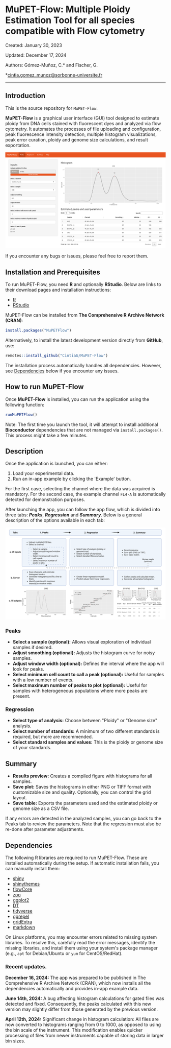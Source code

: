 # MuPET-Flow: Multiple Ploidy Estimation Tool for all species compatible with Flow cytometry

Created: January 30, 2023

Updated: December 17, 2024

Authors: Gómez-Muñoz, C.* and Fischer, G.

*cintia.gomez_munoz@sorbonne-universite.fr

---

## Introduction

This is the source repository for `MuPET-Flow`.

**MuPET-Flow** is a graphical user interface (GUI) tool designed to estimate ploidy from DNA cells stained with fluorescent dyes and analyzed via flow cytometry. It automates the processes of file uploading and configuration, peak fluorescence intensity detection, multiple histogram visualizations, peak error curation, ploidy and genome size calculations, and result exportation.

![](man/figures/MuPET-Flow_Screenshot.png)

If you encounter any bugs or issues, please feel free to report them.

## Installation and Prerequisites

To run MuPET-Flow, you need **R** and optionally **RStudio**. Below are links to their download pages and installation instructions:

* [R](https://cran.r-project.org/)
* [RStudio](https://posit.co/download/rstudio-desktop/)

MuPET-Flow can be installed from **The Comprehensive R Archive Network (CRAN)**:

```r
install.packages("MuPETFlow")
```

Alternatively, to install the latest development version directly from **GitHub**, use:

```r
remotes::install_github("CintiaG/MuPET-Flow")
```

The installation process automatically handles all dependencies. However, see [Dependencies](#Dependencies) below if you encounter any issues.

## How to run MuPET-Flow

Once **MuPET-Flow** is installed, you can run the application using the following function:

```r
runMuPETFlow()
```
Note: The first time you launch the tool, it will attempt to install additional **Bioconductor** dependencies that are not managed via `install.packages()`. This process might take a few minutes.

## Description

Once the application is launched, you can either:
1. Load your experimental data.
2. Run an in-app example by clicking the 'Example' button.

For the first case, selecting the channel where the data was acquired is mandatory. For the second case, the example channel `FL4-A` is automatically detected for demonstration purposes.

After launching the app, you can follow the app flow, which is divided into three tabs: _**Peaks**_, _**Regression**_ and _**Summary**_.  Below is a general description of the options available in each tab:

![](man/figures/MuPET-Flow_Workflow.png)

### Peaks
* **Select a sample (optional):** Allows visual exploration of individual samples if desired.
* **Adjust smoothing (optional):** Adjusts the histogram curve for noisy samples.
* **Adjust window width (optional):** Defines the interval where the app will look for peaks.
* **Select minimum cell count to call a peak (optional):** Useful for samples with a low number of events.
* **Select maximum number of peaks to plot (optional):** Useful for samples with heterogeneous populations where more peaks are present.

### Regression
* **Select type of analysis:** Choose between "Ploidy" or "Genome size" analysis.
* **Select number of standards:** A minimum of two different standards is required, but more are recommended.
* **Select standard samples and values:** This is the ploidy or genome size of your standards.

## Summary
* **Results preview:** Creates a compiled figure with histograms for all samples.
* **Save plot:** Saves the histograms in either PNG or TIFF format with customizable size and quality. Optionally, you can control the grid layout.
* **Save table:** Exports the parameters used and the estimated ploidy or genome size as a CSV file.

If any errors are detected in the analyzed samples, you can go back to the Peaks tab to review the parameters. Note that the regression must also be re-done after parameter adjustments.

## Dependencies

The following R libraries are required to run MuPET-Flow. These are installed automatically during the setup. If automatic installation fails, you can manually install them:

* [shiny](https://shiny.posit.co/r/getstarted/shiny-basics/lesson1/index.html)
* [shinythemes](https://rstudio.github.io/shinythemes/)
* [flowCore](https://bioconductor.org/packages/release/bioc/html/flowCore.html)
* [zoo](https://cran.r-project.org/web/packages/zoo/index.html)
* [ggplot2](https://ggplot2.tidyverse.org/)
* [DT](https://rstudio.github.io/DT/)
* [tidyverse](https://www.tidyverse.org/packages/)
* [ggrepel](https://cran.r-project.org/web/packages/ggrepel/readme/README.html)
* [gridExtra](https://cran.r-project.org/web/packages/gridExtra/index.html)
* [markdown](https://cran.r-project.org/web/packages/markdown/index.html)

On Linux platforms, you may encounter errors related to missing system libraries. To resolve this, carefully read the error messages, identify the missing libraries, and install them using your system's package manager (e.g., `apt` for Debian/Ubuntu or `yum` for CentOS/RedHat).

### Recent updates.

**December 16, 2024:** The app was prepared to be published in The Comprehensive R Archive Network (CRAN), which now installs all the dependencies automatically and provides in-app example data.

**June 14th, 2024:** A bug affecting histogram calculations for gated files was detected and fixed. Consequently, the peaks calculated with this new version may slightly differ from those generated by the previous version.

**April 12th, 2024:** Significant change in histogram calculation: All files are now converted to histograms ranging from 0 to 1000, as opposed to using the bin scale of the instrument. This modification enables quicker processing of files from newer instruments capable of storing data in larger bin sizes.
